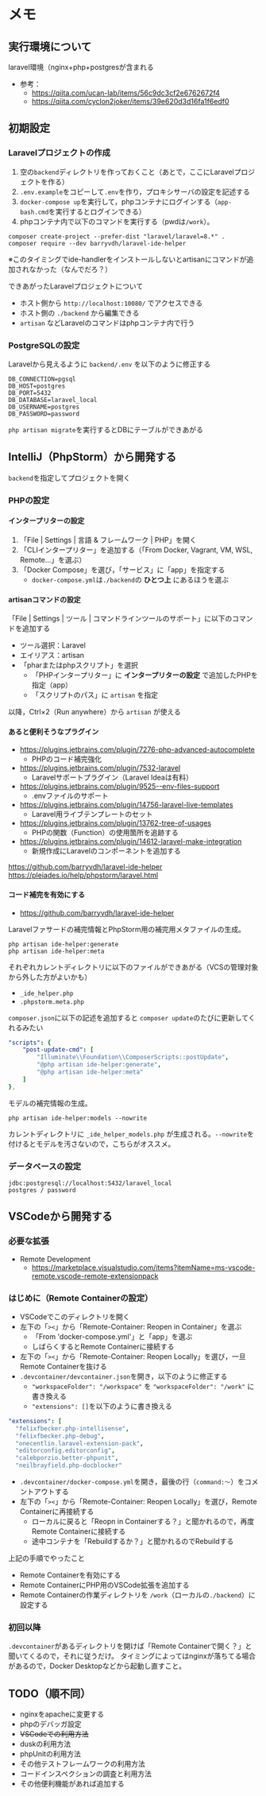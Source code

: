 # メモ

## 実行環境について

laravel環境（nginx+php+postgresが含まれる
* 参考：
  * https://qiita.com/ucan-lab/items/56c9dc3cf2e6762672f4
  * https://qiita.com/cyclon2joker/items/39e620d3d16fa1f6edf0

## 初期設定

### Laravelプロジェクトの作成

1. 空の`backend`ディレクトリを作っておくこと（あとで，ここにLaravelプロジェクトを作る）
1. `.env.example`をコピーして`.env`を作り，プロキシサーバの設定を記述する
1. `docker-compose up`を実行して，phpコンテナにログインする（`app-bash.cmd`を実行するとログインできる）
1. phpコンテナ内で以下のコマンドを実行する（pwdは`/work`）。
```
composer create-project --prefer-dist "laravel/laravel=8.*" .
composer require --dev barryvdh/laravel-ide-helper
```

※このタイミングでide-handlerをインストールしないとartisanにコマンドが追加されなかった（なんでだろ？）

できあがったLaravelプロジェクトについて
* ホスト側から `http://localhost:10080/` でアクセスできる
* ホスト側の `./backend` から編集できる
* `artisan` などLaravelのコマンドはphpコンテナ内で行う

### PostgreSQLの設定

Laravelから見えるように `backend/.env` を以下のように修正する

```properties
DB_CONNECTION=pgsql
DB_HOST=postgres
DB_PORT=5432
DB_DATABASE=laravel_local
DB_USERNAME=postgres
DB_PASSWORD=password
```

`php artisan migrate`を実行するとDBにテーブルができあがる

## IntelliJ（PhpStorm）から開発する

`backend`を指定してプロジェクトを開く

### PHPの設定

#### インタープリターの設定

1. 「File | Settings | 言語 & フレームワーク | PHP」を開く
1. 「CLIインタープリター」を追加する（「From Docker, Vagrant, VM, WSL, Remote...」を選ぶ）
1. 「Docker Compose」を選び，「サービス」に「app」を指定する
   * `docker-compose.yml`は`./backend`の **ひとつ上** にあるほうを選ぶ

#### artisanコマンドの設定

「File | Settings | ツール | コマンドラインツールのサポート」に以下のコマンドを追加する

* ツール選択：Laravel
* エイリアス：artisan
* 「pharまたはphpスクリプト」を選択
  * 「PHPインタープリター」に **インタープリターの設定** で追加したPHPを指定（app）
  * 「スクリプトのパス」に `artisan` を指定

以降，Ctrl×2（Run anywhere）から `artisan` が使える

#### あると便利そうなプラグイン

* https://plugins.jetbrains.com/plugin/7276-php-advanced-autocomplete
  * PHPのコード補完強化
* https://plugins.jetbrains.com/plugin/7532-laravel
  * Laravelサポートプラグイン（Laravel Ideaは有料）
* https://plugins.jetbrains.com/plugin/9525--env-files-support
  * .envファイルのサポート
* https://plugins.jetbrains.com/plugin/14756-laravel-live-templates
  * Laravel用ライブテンプレートのセット
* https://plugins.jetbrains.com/plugin/13762-tree-of-usages
  * PHPの関数（Function）の使用箇所を追跡する
* https://plugins.jetbrains.com/plugin/14612-laravel-make-integration
  * 新規作成にLaravelのコンポーネントを追加する

https://github.com/barryvdh/laravel-ide-helper
https://pleiades.io/help/phpstorm/laravel.html


#### コード補完を有効にする

* https://github.com/barryvdh/laravel-ide-helper

Laravelファサードの補完情報とPhpStorm用の補完用メタファイルの生成。
```
php artisan ide-helper:generate
php artisan ide-helper:meta
```

それぞれカレントディレクトリに以下のファイルができあがる（VCSの管理対象から外した方がよいかも）

* `_ide_helper.php`
* `.phpstorm.meta.php`

`composer.json`に以下の記述を追加すると `composer update`のたびに更新してくれるみたい

```yml
"scripts": {
    "post-update-cmd": [
        "Illuminate\\Foundation\\ComposerScripts::postUpdate",
        "@php artisan ide-helper:generate",
        "@php artisan ide-helper:meta"
    ]
},
```

モデルの補完情報の生成。
```
php artisan ide-helper:models --nowrite
```

カレントディレクトリに `_ide_helper_models.php` が生成される。`--nowrite`を付けるとモデルを汚さないので，こちらがオススメ。


### データベースの設定

```
jdbc:postgresql://localhost:5432/laravel_local
postgres / password
```

## VSCodeから開発する

### 必要な拡張

* Remote Development
  * https://marketplace.visualstudio.com/items?itemName=ms-vscode-remote.vscode-remote-extensionpack

### はじめに（Remote Containerの設定）

* VSCodeでこのディレクトリを開く
* 左下の「`><`」から「Remote-Container: Reopen in Container」を選ぶ
  * 「From 'docker-compose.yml'」と「app」を選ぶ
  * しばらくするとRemote Containerに接続する
* 左下の「`><`」から「Remote-Container: Reopen Locally」を選び，一旦Remote Containerを抜ける
* `.devcontainer/devcontainer.json`を開き，以下のように修正する
  * `"workspaceFolder": "/workspace"` を `"workspaceFolder": "/work"` に書き換える
  * `"extensions": []`を以下のように書き換える
```yml
"extensions": [
  "felixfbecker.php-intellisense",
  "felixfbecker.php-debug",
  "onecentlin.laravel-extension-pack",
  "editorconfig.editorconfig",
  "calebporzio.better-phpunit",
  "neilbrayfield.php-docblocker"
```
* `.devcontainer/docker-compose.yml`を開き，最後の行（`command:～`）をコメントアウトする
* 左下の「`><`」から「Remote-Container: Reopen Locally」を選び，Remote Containerに再接続する
  * ローカルに戻ると「Reopn in Containerする？」と聞かれるので，再度Remote Containerに接続する
  * 途中コンテナを「Rebuildするか？」と聞かれるのでRebuildする

上記の手順でやったこと
* Remote Containerを有効にする
* Remote ContainerにPHP用のVSCode拡張を追加する
* Remote Containerの作業ディレクトリを `/work`（ローカルの`./backend`）に設定する

### 初回以降

`.devcontainer`があるディレクトリを開けば「Remote Containerで開く？」と聞いてくるので，それに従うだけ。
タイミングによってはnginxが落ちてる場合があるので，Docker Desktopなどから起動し直すこと。

## TODO（順不同）
* nginxをapacheに変更する
* phpのデバッガ設定
* ~~VSCodeでの利用方法~~
* duskの利用方法
* phpUnitの利用方法
* その他テストフレームワークの利用方法
* コードインスペクションの調査と利用方法
* その他便利機能があれば追加する

